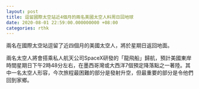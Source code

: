 ```yaml
---
layout: post
title: 逗留國際太空站近4個月的兩名美國太空人料周日回地球
date: 2020-08-01 22:59:00.000000000 +08:00
categories: rthk
---
```


兩名在國際太空站逗留了近四個月的美國太空人，將於星期日返回地面。

兩名太空人將會搭乘私人航天公司SpaceX研發的「龍飛船」歸航，預計美國東岸時間星期日下午2時48分左右，在墨西哥灣或大西洋7個預定降落點之一著陸。其中一名太空人形容，今次旅程最困難的部分是發射升空，但最重要的部分是令他們回到家鄉。
